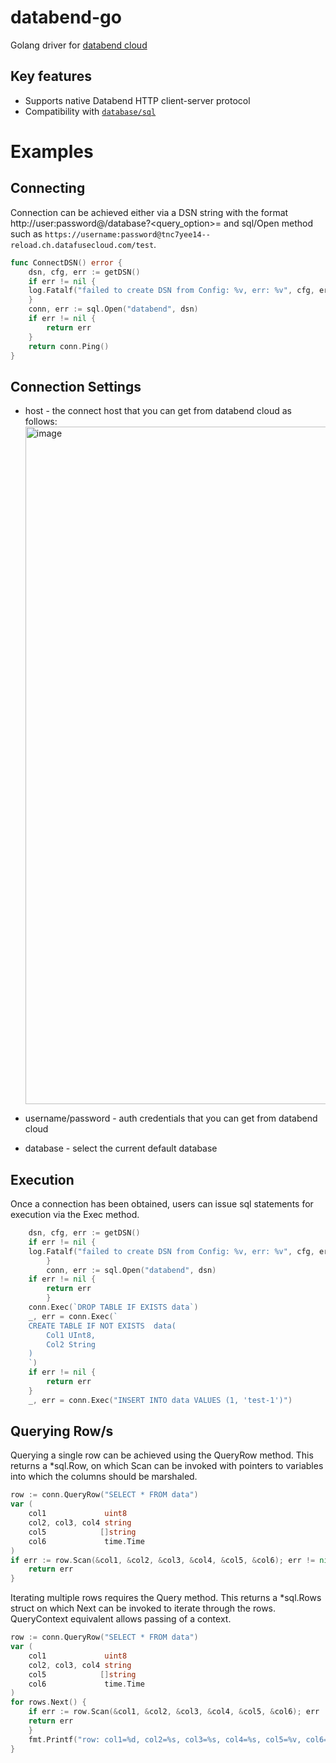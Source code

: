 # databend-go
Golang driver for [databend cloud](https://www.databend.com/)

## Key features

- Supports native Databend HTTP client-server protocol
- Compatibility with [`database/sql`](#std-databasesql-interface)

# Examples

## Connecting
Connection can be achieved either via a DSN string with the format http://user:password@<host>/database?<query_option>=<value> and sql/Open method such as `https://username:password@tnc7yee14--reload.ch.datafusecloud.com/test`.

```go
func ConnectDSN() error {
    dsn, cfg, err := getDSN()
    if err != nil {
    log.Fatalf("failed to create DSN from Config: %v, err: %v", cfg, err)
    }
    conn, err := sql.Open("databend", dsn)
    if err != nil {
        return err
    }
    return conn.Ping()
}
```

## Connection Settings
- host - the connect host that you can get from databend cloud as follows:
	<img width="1084" alt="image" src="https://user-images.githubusercontent.com/7600925/201461064-d503cfb3-43e0-4c7c-b270-2898452ebc8e.png">

- username/password - auth credentials that you can get from databend cloud
- database - select the current default database


## Execution
Once a connection has been obtained, users can issue sql statements for execution via the Exec method.

```go
    dsn, cfg, err := getDSN()
    if err != nil {
    log.Fatalf("failed to create DSN from Config: %v, err: %v", cfg, err)
        }
		conn, err := sql.Open("databend", dsn)
    if err != nil {
        return err
	    }
    conn.Exec(`DROP TABLE IF EXISTS data`)
    _, err = conn.Exec(`
    CREATE TABLE IF NOT EXISTS  data(
        Col1 UInt8,
        Col2 String
    ) 
    `)
    if err != nil {
        return err
    }
    _, err = conn.Exec("INSERT INTO data VALUES (1, 'test-1')")
```

## Querying Row/s
Querying a single row can be achieved using the QueryRow method. This returns a *sql.Row, on which Scan can be invoked with pointers to variables into which the columns should be marshaled. 

```go
row := conn.QueryRow("SELECT * FROM data")
var (
    col1             uint8
    col2, col3, col4 string
    col5            []string
    col6             time.Time
)
if err := row.Scan(&col1, &col2, &col3, &col4, &col5, &col6); err != nil {
    return err
}
```

Iterating multiple rows requires the Query method. This returns a *sql.Rows struct on which Next can be invoked to iterate through the rows. QueryContext equivalent allows passing of a context.

```go
row := conn.QueryRow("SELECT * FROM data")
var (
    col1             uint8
    col2, col3, col4 string
    col5            []string
    col6             time.Time
)
for rows.Next() {
    if err := row.Scan(&col1, &col2, &col3, &col4, &col5, &col6); err != nil {
    return err
    }
    fmt.Printf("row: col1=%d, col2=%s, col3=%s, col4=%s, col5=%v, col6=%v\n", col1, col2, col3, col4, col5, col6)
}
```
